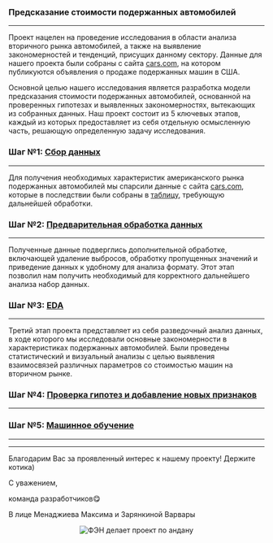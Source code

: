 ### Предсказание стоимости подержанных автомобилей
----

Проект нацелен на проведение исследования в области анализа вторичного рынка автомобилей, а также на выявление закономерностей и тенденций, присущих данному сектору. 
Данные для нашего проекта были собраны с сайта [cars.com](https://www.cars.com/), на котором публикуются объявления о продаже подержанных машин в США.

Основной целью нашего исследования является разработка модели предсказания стоимости подержанных автомобилей, основанной на проверенных гипотезах и выявленных закономерностях, вытекающих из собранных данных. Наш проект состоит из 5 ключевых этапов, каждый из которых предоставляет из себя отдельную осмысленную часть, решающую определенную задачу исследования.

### Шаг №1: [Сбор данных](https://github.com/menadzhiev/car_price_predictor/blob/main/Парсер.ipynb)
---
Для получения необходимых характеристик американского рынка подержанных автомобилей мы спарсили данные с сайта [cars.com](https://www.cars.com/), которые в последствии были собраны в [таблицу](https://github.com/menadzhiev/car_price_predictor/blob/main/таблицы%20с%20данными/cars_df.csv), требующую дальнейшей обработки.

### Шаг №2: [Предварительная обработка данных](https://github.com/menadzhiev/car_price_predictor/blob/main/Обработка%20данных.ipynb)
___
Полученные данные подверглись дополнительной обработке, включающей удаление выбросов, обработку пропущенных значений и приведение данных к удобному для анализа формату. Этот этап позволил нам получить необходимый для корректного дальнейшего анализа набор данных.

### Шаг №3: [EDA](https://github.com/menadzhiev/car_price_predictor/blob/main/EDA.ipynb)
---
Третий этап проекта представляет из себя разведочный анализ данных, в ходе которого мы исследовали основные закономерности в характеристиках подержанных автомобилей. Были проведены статистический и визуальный анализы с целью выявления взаимосвязей различных параметров со стоимостью машин на вторичном рынке.

### Шаг №4: [Проверка гипотез и добавление новых признаков](https://github.com/menadzhiev/car_price_predictor/blob/main/EDA.ipynb)
---


### Шаг №5: [Машинное обучение](https://github.com/menadzhiev/car_price_predictor/blob/main/EDA.ipynb)
---


---
Благодарим Вас за проявленный интерес к нашему проекту! Держите котика)

С уважением,

команда разработчиков😋

В лице Менаджиева Максима и Зарянкиной Варвары

<div align="center">
    <img src="https://imgur.com/JAVmJYB.jpg" alt="ФЭН делает проект по андану">
</div>

